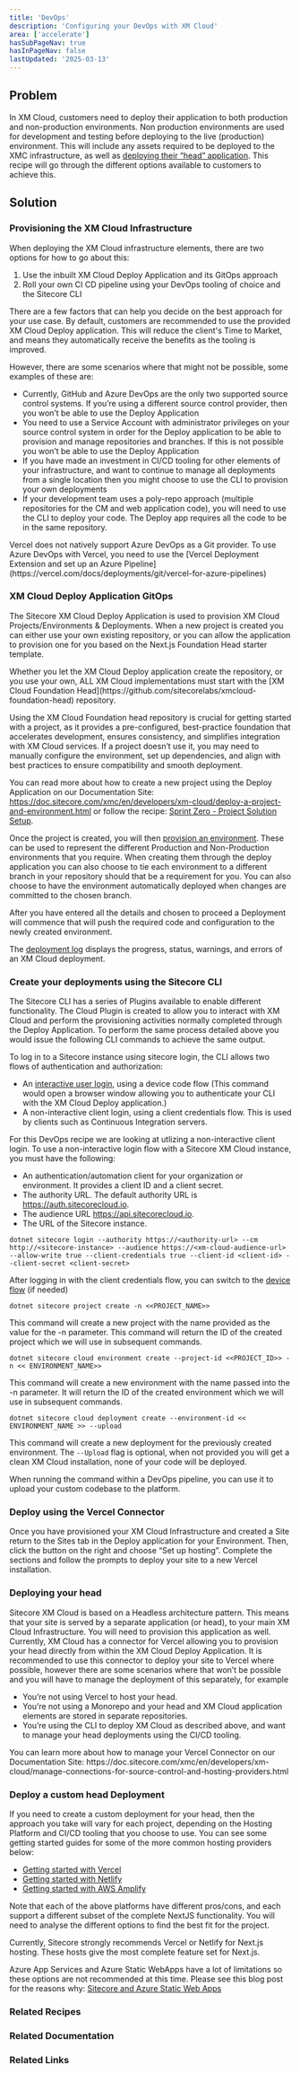 ```yaml
---
title: 'DevOps'
description: 'Configuring your DevOps with XM Cloud'
area: ['accelerate']
hasSubPageNav: true
hasInPageNav: false
lastUpdated: '2025-03-13'
---
```


## Problem

In XM Cloud, customers need to deploy their application to both production and non-production environments. Non production environments are used for development and testing before deploying to the live (production) environment. This will include any assets required to be deployed to the XMC infrastructure, as well as [deploying their “head” application](https://doc.sitecore.com/xmc/en/developers/xm-cloud/front-end-hosting-applications.html). This recipe will go through the different options available to customers to achieve this.

## Solution

### Provisioning the XM Cloud Infrastructure

When deploying the XM Cloud infrastructure elements, there are two options for how to go about this:

1. Use the inbuilt XM Cloud Deploy Application and its GitOps approach
1. Roll your own CI CD pipeline using your DevOps tooling of choice and the Sitecore CLI

There are a few factors that can help you decide on the best approach for your use case. By default, customers are recommended to use the provided XM Cloud Deploy application. This will reduce the client's Time to Market, and means they automatically receive the benefits as the tooling is improved.

However, there are some scenarios where that might not be possible, some examples of these are:

- Currently, GitHub and Azure DevOps are the only two supported source control systems. If you’re using a different source control provider, then you won’t be able to use the Deploy Application
- You need to use a Service Account with administrator privileges on your source control system in order for the Deploy application to be able to provision and manage repositories and branches. If this is not possible you won’t be able to use the Deploy Application
- If you have made an investment in CI/CD tooling for other elements of your infrastructure, and want to continue to manage all deployments from a single location then you might choose to use the CLI to provision your own deployments
- If your development team uses a poly-repo approach (multiple repositories for the CM and web application code), you will need to use the CLI to deploy your code. The Deploy app requires all the code to be in the same repository.

<Alert status="info">
  <AlertIcon />
  Vercel does not natively support Azure DevOps as a Git provider. To use Azure DevOps with Vercel, you need to use the [Vercel Deployment Extension and set up an Azure Pipeline](https://vercel.com/docs/deployments/git/vercel-for-azure-pipelines)
</Alert>

### XM Cloud Deploy Application GitOps

The Sitecore XM Cloud Deploy Application is used to provision XM Cloud Projects/Environments & Deployments. When a new project is created you can either use your own existing repository, or you can allow the application to provision one for you based on the Next.js Foundation Head starter template.

<Alert status="info">
  <AlertIcon />
  Whether you let the XM Cloud Deploy application create the repository, or you use your own, ALL XM Cloud implementations must start with the [XM Cloud Foundation Head](https://github.com/sitecorelabs/xmcloud-foundation-head) repository.
</Alert>

Using the XM Cloud Foundation head repository is crucial for getting started with a project, as it provides a pre-configured, best-practice foundation that accelerates development, ensures consistency, and simplifies integration with XM Cloud services. If a project doesn’t use it, you may need to manually configure the environment, set up dependencies, and align with best practices to ensure compatibility and smooth deployment.

You can read more about how to create a new project using the Deploy Application on our Documentation Site: <https://doc.sitecore.com/xmc/en/developers/xm-cloud/deploy-a-project-and-environment.html> or follow the recipe: [Sprint Zero - Project Solution Setup](/learn/accelerate/xm-cloud/pre-development/sprint-zero/project-solution-setup).

Once the project is created, you will then [provision an environment](http://doc.sitecore.com/xmc/en/developers/xm-cloud/manage-an-environment.html). These can be used to represent the different Production and Non-Production environments that you require. When creating them through the deploy application you can also choose to tie each environment to a different branch in your repository should that be a requirement for you. You can also choose to have the environment automatically deployed when changes are committed to the chosen branch.

After you have entered all the details and chosen to proceed a Deployment will commence that will push the required code and configuration to the newly created environment.

The [deployment log](https://doc.sitecore.com/xmc/en/developers/xm-cloud/the-deployment-log.html) displays the progress, status, warnings, and errors of an XM Cloud deployment.

### Create your deployments using the Sitecore CLI

The Sitecore CLI has a series of Plugins available to enable different functionality. The Cloud Plugin is created to allow you to interact with XM Cloud and perform the provisioning activities normally completed through the Deploy Application. To perform the same process detailed above you would issue the following CLI commands to achieve the same output.

To log in to a Sitecore instance using sitecore login, the CLI allows two flows of authentication and authorization:

- An [interactive user login](https://doc.sitecore.com/xmc/en/developers/xm-cloud/log-in-to-a-sitecore-instance-with-sitecore-command-line-interface.html#use-an-interactive-user-login-device-code-flow), using a device code flow (This command would open a browser window allowing you to authenticate your CLI with the XM Cloud Deploy application.)
- A non-interactive client login, using a client credentials flow. This is used by clients such as Continuous Integration servers.

For this DevOps recipe we are looking at utlizing a non-interactive client login. To use a non-interactive login flow with a Sitecore XM Cloud instance, you must have the following:

- An authentication/automation client for your organization or environment. It provides a client ID and a client secret.
- The authority URL. The default authority URL is <https://auth.sitecorecloud.io>.
- The audience URL <https://api.sitecorecloud.io>.
- The URL of the Sitecore instance.

```
dotnet sitecore login --authority https://<authority-url> --cm http://<sitecore-instance> --audience https://<xm-cloud-audience-url> --allow-write true --client-credentials true --client-id <client-id> --client-secret <client-secret>
```

After logging in with the client credentials flow, you can switch to the [device flow](https://doc.sitecore.com/xmc/en/developers/xm-cloud/log-in-to-a-sitecore-instance-with-sitecore-command-line-interface.html#use-a-non-interactive-client-login-client-credentials-flow:~:text=After%20logging%20in%20with%20the%20client%20credentials%20flow%2C%20you%20can%20switch%20to%20the%20device%20flow%20by%20running%20the%20following%20command%3A) (if needed)

```
dotnet sitecore project create -n <<PROJECT_NAME>>
```

This command will create a new project with the name provided as the value for the -n parameter. This command will return the ID of the created project which we will use in subsequent commands.

```
dotnet sitecore cloud environment create --project-id <<PROJECT_ID>> -n << ENVIRONMENT_NAME>>
```

This command will create a new environment with the name passed into the -n parameter. It will return the ID of the created environment which we will use in subsequent commands.

```
dotnet sitecore cloud deployment create --environment-id << ENVIRONMENT_NAME >> --upload
```

This command will create a new deployment for the previously created environment. The `--Upload` flag is optional, when not provided you will get a clean XM Cloud installation, none of your code will be deployed.

When running the command within a DevOps pipeline, you can use it to upload your custom codebase to the platform.

### Deploy using the Vercel Connector

Once you have provisioned your XM Cloud Infrastructure and created a Site return to the Sites tab in the Deploy application for your Environment. Then, click the button on the right and choose “Set up hosting”. Complete the sections and follow the prompts to deploy your site to a new Vercel installation.

### Deploying your head

Sitecore XM Cloud is based on a Headless architecture pattern. This means that your site is served by a separate application (or head), to your main XM Cloud Infrastructure. You will need to provision this application as well. Currently, XM Cloud has a connector for Vercel allowing you to provision your head directly from within the XM Cloud Deploy Application. It is recommended to use this connector to deploy your site to Vercel where possible, however there are some scenarios where that won’t be possible and you will have to manage the deployment of this separately, for example

- You’re not using Vercel to host your head.
- You’re not using a Monorepo and your head and XM Cloud application elements are stored in separate repositories.
- You’re using the CLI to deploy XM Cloud as described above, and want to manage your head deployments using the CI/CD tooling.

<Alert>
  <AlertIcon />
  You can learn more about how to manage your Vercel Connector on our Documentation Site: https://doc.sitecore.com/xmc/en/developers/xm-cloud/manage-connections-for-source-control-and-hosting-providers.html
</Alert>

### Deploy a custom head Deployment

If you need to create a custom deployment for your head, then the approach you take will vary for each project, depending on the Hosting Platform and CI/CD tooling that you choose to use. You can see some getting started guides for some of the more common hosting providers below:

- [Getting started with Vercel](https://vercel.com/docs/getting-started-with-vercel)
- [Getting started with Netlify](https://docs.netlify.com/get-started/)
- [Getting started with AWS Amplify](https://aws.amazon.com/getting-started/hands-on/host-static-website/)

Note that each of the above platforms have different pros/cons, and each support a different subset of the complete NextJS functionality. You will need to analyse the different options to find the best fit for the project.

<Alert>
  <AlertIcon />
  Currently, Sitecore strongly recommends Vercel or Netlify for Next.js hosting. These hosts give the most complete feature set for Next.js.

Azure App Services and Azure Static WebApps have a lot of limitations so these options are not recommended at this time. Please see this blog post for the reasons why: [Sitecore and Azure Static Web Apps](https://exdst.com/posts/20240121-sitecore-azure-static-web-apps)
</Alert>

### Related Recipes

<Row columns={2}>
  <Link title="Project Solution Setup" link="/learn/accelerate/xm-cloud/pre-development/sprint-zero/project-solution-setup" />
</Row>

### Related Documentation

<Row columns={2}>
  <Link title="XM Cloud Deploy app | Sitecore Documentation" link="https://doc.sitecore.com/xmc/en/developers/xm-cloud/xm-cloud-deploy-app.html" />
  <Link title="Manage an environment | Sitecore Documentation" link="https://doc.sitecore.com/xmc/en/developers/xm-cloud/manage-an-environment.html" />
  <Link title="Sitecore Command Line Interface | Sitecore Documentation" link="https://doc.sitecore.com/xmc/en/developers/xm-cloud/sitecore-command-line-interface.html" />
</Row>

### Related Links

<Row columns={2}>
  <Link title="Sitecore and Azure Static WebApps" link="https://exdst.com/posts/20240121-sitecore-azure-static-web-apps" />
    <Link title="How to build out a CI/CD pipeline for XM Cloud" link="https://www.youtube.com/watch?v=VNbieipVGk4" />
</Row>
